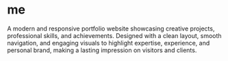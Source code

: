 # me
A modern and responsive portfolio website showcasing creative projects, professional skills, and achievements. Designed with a clean layout, smooth navigation, and engaging visuals to highlight expertise, experience, and personal brand, making a lasting impression on visitors and clients.
